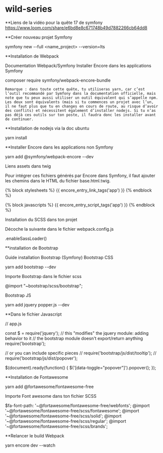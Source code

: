 # wild-series

**Liens de la vidéo pour la quête 17 de symfony
https://www.loom.com/share/e6bd8e8c671748b49d7882266cb64dd8

**Créer nouveau projet Symfony

symfony new --full <name_project> --version=lts

**Installation de Webpack

Documentation Webpack/Symfony
Installer Encore dans les applications Symfony

composer require symfony/webpack-encore-bundle

    Remarque : dans toute cette quête, tu utiliseras yarn, car c’est l’outil recommandé par Symfony dans la documentation officielle, mais note que tu peux aussi utiliser un outil équivalent qui s’appelle npm. Les deux sont équivalents (mais si tu commences un projet avec l’un, il ne faut plus que tu en changes en cours de route, au risque d’avoir des conflits) et nécessitent également d’installer nodejs. Si tu n’as pas déjà ces outils sur ton poste, il faudra donc les installer avant de continuer.

**Installation de nodejs via la doc ubuntu

yarn install

**Installer Encore dans les applications non Symfony

yarn add @symfony/webpack-encore --dev

Liens assets dans twig

Pour intégrer ces fichiers générés par Encore dans Symfony, il faut ajouter les chemins dans le HTML du fichier base.html.twig.

{% block stylesheets %}
        {{ encore_entry_link_tags('app') }}
{% endblock %}

{% block javascripts %}
           {{ encore_entry_script_tags('app') }}
{% endblock %}

Installation du SCSS dans ton projet

Décoche la suivante dans le fichier webpack.config.js

.enableSassLoader()

**installation de Bootstrap

Guide installation Bootstrap (Symfony)
Bootstrap CSS

yarn add bootstrap --dev

Importe Bootstrap dans le fichier scss

@import "~bootstrap/scss/bootstrap";

Bootstrap JS

yarn add jquery popper.js --dev

**Dans le fichier Javascript

// app.js

const $ = require('jquery');
// this "modifies" the jquery module: adding behavior to it
// the bootstrap module doesn't export/return anything
require('bootstrap');

// or you can include specific pieces
// require('bootstrap/js/dist/tooltip');
// require('bootstrap/js/dist/popover');

$(document).ready(function() {
    $('[data-toggle="popover"]').popover();
});

**Installation de Fontawesome

yarn add @fortawesome/fontawesome-free

Importe Font awesome dans ton fichier SCSS

$fa-font-path: '~@fortawesome/fontawesome-free/webfonts';
@import '~@fortawesome/fontawesome-free/scss/fontawesome';
@import '~@fortawesome/fontawesome-free/scss/solid';
@import '~@fortawesome/fontawesome-free/scss/regular';
@import '~@fortawesome/fontawesome-free/scss/brands';

**Relancer le build Webpack

yarn encore dev --watch
